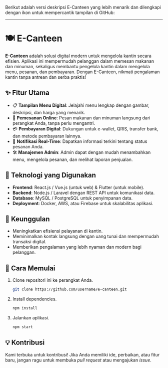 Berikut adalah versi deskripsi E-Canteen yang lebih menarik dan dilengkapi dengan ikon untuk mempercantik tampilan di GitHub:  

---

# 🍽️ E-Canteen  
**E-Canteen** adalah solusi digital modern untuk mengelola kantin secara efisien. Aplikasi ini mempermudah pelanggan dalam memesan makanan dan minuman, sekaligus membantu pengelola kantin dalam mengelola menu, pesanan, dan pembayaran. Dengan E-Canteen, nikmati pengalaman kantin tanpa antrean dan serba praktis!  

## ✨ Fitur Utama  
- 📋 **Tampilan Menu Digital**: Jelajahi menu lengkap dengan gambar, deskripsi, dan harga yang menarik.  
- 🛒 **Pemesanan Online**: Pesan makanan dan minuman langsung dari perangkat Anda, tanpa perlu mengantri.  
- 💳 **Pembayaran Digital**: Dukungan untuk e-wallet, QRIS, transfer bank, dan metode pembayaran lainnya.  
- 🔔 **Notifikasi Real-Time**: Dapatkan informasi terkini tentang status pesanan Anda.  
- 🛠️ **Manajemen Admin**: Admin dapat dengan mudah menambahkan menu, mengelola pesanan, dan melihat laporan penjualan.  

## 🚀 Teknologi yang Digunakan  
- **Frontend**: React.js / Vue.js (untuk web) & Flutter (untuk mobile).  
- **Backend**: Node.js / Laravel dengan REST API untuk komunikasi data.  
- **Database**: MySQL / PostgreSQL untuk penyimpanan data.  
- **Deployment**: Docker, AWS, atau Firebase untuk skalabilitas aplikasi.  

## 🌟 Keunggulan  
- Meningkatkan efisiensi pelayanan di kantin.  
- Meminimalkan kontak langsung dengan uang tunai dan mempermudah transaksi digital.  
- Memberikan pengalaman yang lebih nyaman dan modern bagi pelanggan.  

## 📌 Cara Memulai  
1. Clone repositori ini ke perangkat Anda.  
   ```bash
   git clone https://github.com/username/e-canteen.git
   ```  
2. Install dependencies.  
   ```bash
   npm install  
   ```  
3. Jalankan aplikasi.  
   ```bash
   npm start  
   ```  

## 💡 Kontribusi  
Kami terbuka untuk kontribusi! Jika Anda memiliki ide, perbaikan, atau fitur baru, jangan ragu untuk membuka _pull request_ atau mengajukan _issue_.  


